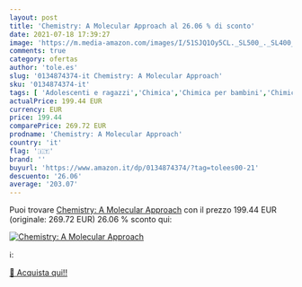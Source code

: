 ```yaml
---
layout: post
title: 'Chemistry: A Molecular Approach al 26.06 % di sconto'
date: 2021-07-18 17:39:27
image: 'https://m.media-amazon.com/images/I/51SJQ1Oy5CL._SL500_._SL400_.jpg'
comments: true
category: ofertas
author: 'tole.es'
slug: '0134874374-it Chemistry: A Molecular Approach'
sku: '0134874374-it'
tags: [ 'Adolescenti e ragazzi','Chimica','Chimica per bambini','Chimica per ragazzi','Libri','Libri di scienza e tecnologia per ragazzi','Libri per bambini','Scienze, natura e tecnologia per bambini','Scienze, tecnologia e medicina', ]
actualPrice: 199.44 EUR
currency: EUR
price: 199.44
comparePrice: 269.72 EUR
prodname: 'Chemistry: A Molecular Approach'
country: 'it'
flag: '🇮🇹'
brand: ''
buyurl: 'https://www.amazon.it/dp/0134874374/?tag=tolees00-21'
descuento: '26.06'
average: '203.07'
---
```


Puoi trovare [Chemistry: A Molecular Approach](https://www.amazon.it/dp/0134874374/?tag=tolees00-21) con il prezzo 199.44 EUR (originale: 269.72 EUR) 26.06 % sconto qui:

[![Chemistry: A Molecular Approach](https://m.media-amazon.com/images/I/51SJQ1Oy5CL._SL500_._SL400_.jpg)](https://www.amazon.it/dp/0134874374/?tag=tolees00-21)

ℹ️:


[🛒 Acquista qui!!](https://www.amazon.it/dp/0134874374/?tag=tolees00-21)
